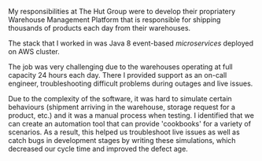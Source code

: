 My responsibilities at The Hut Group were to develop their propriatery Warehouse Management Platform that is responsible for shipping thousands of products each day from their warehouses.

The stack that I worked in was Java 8 event-based *microservices* deployed on AWS cluster.

The job was very challenging due to the warehouses operating at full capacity 24 hours each day. There I provided support as an on-call engineer, troubleshooting difficult problems during outages and live issues.

Due to the complexity of the software, it was hard to simulate certain behaviours (shipment arriving in the warehouse, storage request for a product, etc.) and it was a manual process when testing. I identified that we can create an automation tool that can provide 'cookbooks' for a variety of scenarios. As a result, this helped us troubleshoot live issues as well as catch bugs in development stages by writing these simulations, which decreased our cycle time and improved the defect age.